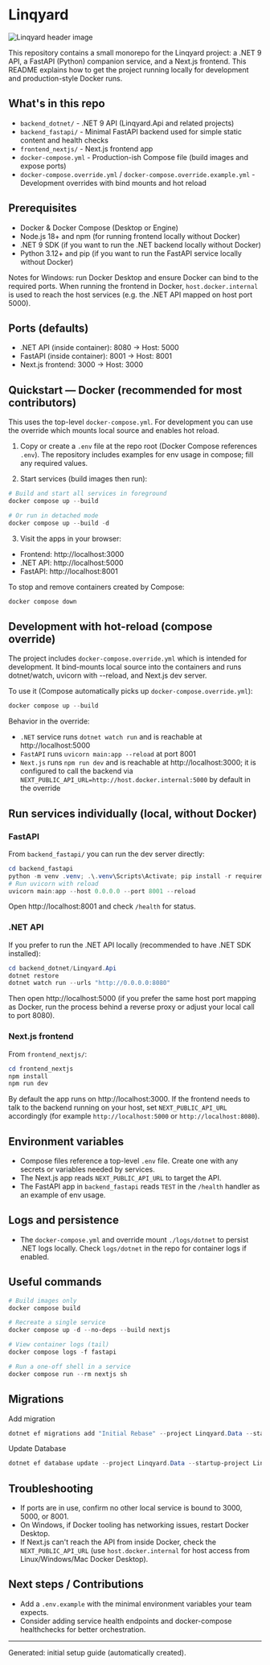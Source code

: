 # Linqyard

![Linqyard header image](https://linqyard.com/images/blogs/introducing-linqyard.jpg)

This repository contains a small monorepo for the Linqyard project: a .NET 9 API, a FastAPI (Python) companion service, and a Next.js frontend. This README explains how to get the project running locally for development and production-style Docker runs.

## What's in this repo

- `backend_dotnet/` - .NET 9 API (Linqyard.Api and related projects)
- `backend_fastapi/` - Minimal FastAPI backend used for simple static content and health checks
- `frontend_nextjs/` - Next.js frontend app
- `docker-compose.yml` - Production-ish Compose file (build images and expose ports)
- `docker-compose.override.yml` / `docker-compose.override.example.yml` - Development overrides with bind mounts and hot reload

## Prerequisites

- Docker & Docker Compose (Desktop or Engine)
- Node.js 18+ and npm (for running frontend locally without Docker)
- .NET 9 SDK (if you want to run the .NET backend locally without Docker)
- Python 3.12+ and pip (if you want to run the FastAPI service locally without Docker)

Notes for Windows: run Docker Desktop and ensure Docker can bind to the required ports. When running the frontend in Docker, `host.docker.internal` is used to reach the host services (e.g. the .NET API mapped on host port 5000).

## Ports (defaults)

- .NET API (inside container): 8080 -> Host: 5000
- FastAPI (inside container): 8001 -> Host: 8001
- Next.js frontend: 3000 -> Host: 3000

## Quickstart — Docker (recommended for most contributors)

This uses the top-level `docker-compose.yml`. For development you can use the override which mounts local source and enables hot reload.

1. Copy or create a `.env` file at the repo root (Docker Compose references `.env`). The repository includes examples for env usage in compose; fill any required values.

2. Start services (build images then run):

```powershell
# Build and start all services in foreground
docker compose up --build

# Or run in detached mode
docker compose up --build -d
```

3. Visit the apps in your browser:

- Frontend: http://localhost:3000
- .NET API: http://localhost:5000
- FastAPI: http://localhost:8001

To stop and remove containers created by Compose:

```powershell
docker compose down
```

## Development with hot-reload (compose override)

The project includes `docker-compose.override.yml` which is intended for development. It bind-mounts local source into the containers and runs dotnet/watch, uvicorn with --reload, and Next.js dev server.

To use it (Compose automatically picks up `docker-compose.override.yml`):

```powershell
docker compose up --build
```

Behavior in the override:

- `.NET` service runs `dotnet watch run` and is reachable at http://localhost:5000
- `FastAPI` runs `uvicorn main:app --reload` at port 8001
- `Next.js` runs `npm run dev` and is reachable at http://localhost:3000; it is configured to call the backend via `NEXT_PUBLIC_API_URL=http://host.docker.internal:5000` by default in the override

## Run services individually (local, without Docker)

### FastAPI

From `backend_fastapi/` you can run the dev server directly:

```powershell
cd backend_fastapi
python -m venv .venv; .\.venv\Scripts\Activate; pip install -r requirements.txt
# Run uvicorn with reload
uvicorn main:app --host 0.0.0.0 --port 8001 --reload
```

Open http://localhost:8001 and check `/health` for status.

### .NET API

If you prefer to run the .NET API locally (recommended to have .NET SDK installed):

```powershell
cd backend_dotnet/Linqyard.Api
dotnet restore
dotnet watch run --urls "http://0.0.0.0:8080"
```

Then open http://localhost:5000 (if you prefer the same host port mapping as Docker, run the process behind a reverse proxy or adjust your local call to port 8080).

### Next.js frontend

From `frontend_nextjs/`:

```powershell
cd frontend_nextjs
npm install
npm run dev
```

By default the app runs on http://localhost:3000. If the frontend needs to talk to the backend running on your host, set `NEXT_PUBLIC_API_URL` accordingly (for example `http://localhost:5000` or `http://localhost:8080`).

## Environment variables

- Compose files reference a top-level `.env` file. Create one with any secrets or variables needed by services.
- The Next.js app reads `NEXT_PUBLIC_API_URL` to target the API.
- The FastAPI app in `backend_fastapi` reads `TEST` in the `/health` handler as an example of env usage.

## Logs and persistence

- The `docker-compose.yml` and override mount `./logs/dotnet` to persist .NET logs locally. Check `logs/dotnet` in the repo for container logs if enabled.

## Useful commands

```powershell
# Build images only
docker compose build

# Recreate a single service
docker compose up -d --no-deps --build nextjs

# View container logs (tail)
docker compose logs -f fastapi

# Run a one-off shell in a service
docker compose run --rm nextjs sh
```

## Migrations

Add migration

```powershell
dotnet ef migrations add "Initial Rebase" --project Linqyard.Data --startup-project Linqyard.Api
```

Update Database

```powershell
dotnet ef database update --project Linqyard.Data --startup-project Linqyard.Api
```

## Troubleshooting

- If ports are in use, confirm no other local service is bound to 3000, 5000, or 8001.
- On Windows, if Docker tooling has networking issues, restart Docker Desktop.
- If Next.js can't reach the API from inside Docker, check the `NEXT_PUBLIC_API_URL` (use `host.docker.internal` for host access from Linux/Windows/Mac Docker Desktop).

## Next steps / Contributions

- Add a `.env.example` with the minimal environment variables your team expects.
- Consider adding service health endpoints and docker-compose healthchecks for better orchestration.

---
Generated: initial setup guide (automatically created).